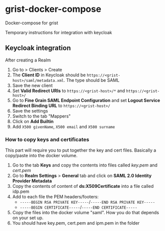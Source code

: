 
# grist-docker-compose
Docker-compose for grist


Temporary instructions for integration with keycloak

## Keycloak integration

After creating a Realm

 1. Go to > Clients > Create
 2. The  **Client ID**  in Keycloak should be  `https://<grist-host>/saml/metadata.xml`. The type should be SAML
 3. Save the new client
 4. Set **Valid Redirect URIs**  to  `https://<grist-host>/*` and   `https://<grist-host>/`
 5. Go to **Fine Grain SAML Endpoint Configuration** and set **Logout Service Redirect Binding URL** to `https://<grist-host>/`
 6. Save the settings
 7. Switch to the tab "Mappers"
 8. Click on **Add Builtin**
 9. Add `X500 givenName`, `X500 email` and `X500 surname`

### How to copy keys and certificates

 This part will require you to put together the key and cert files. Basically a copy/paste into the docker volume.

 1. Go to the tab **Keys** and copy the contents into files called *key.pem* and *cert.pem*
 2. Go to **Realm Settings**  > **General**  tab and click on **SAML 2.0 Identity Provider Metadata**
 3. Copy the contents of content of **ds:X509Certificate** into a file called idp.pem
 4. Add to each file the PEM headers/footers:
    -   `-----BEGIN RSA PRIVATE KEY-----`/`-----END RSA PRIVATE KEY-----`
    -   `-----BEGIN CERTIFICATE-----`/`-----END CERTIFICATE-----`
  5. Copy the files into the docker volume "saml". How you do that depends on your set up.
  6. You should have key.pem, cert.pem and ipm.pem in the folder



<!--

-   Keycloak needs to know where to redirect after login/logout
    -   Allow redirecting after login by setting the  **Valid Redirect URIs**  to  `https://<grist-host>/*`
    -   Enable redirecting after logout by setting the  **Logout Service Redirect Binding URL**  (under  **Fine Grain SAML Endpoint Configuration**)
-   Protocol mappers are needed; the builtin mappers work, but their SAML attribute names should be changed to work with  [SAML2-js](https://github.com/Clever/saml2):
    -   **givenName:**  `http://schemas.xmlsoap.org/ws/2005/05/identity/claims/givenname`
    -   **surname:**  `http://schemas.xmlsoap.org/ws/2005/05/identity/claims/surname`
    -   **email:**  `http://schemas.xmlsoap.org/ws/2005/05/identity/claims/emailaddress`

Grist needs the following information from Keycloak:

-   The SAML login/logout URL in Keycloak 17 is  `https://<keycloak-host>/realms/<realm>/protocol/saml`  (in Keycloak 16, it would've been  `https://<keycloak-host>/auth/realms/<realm>/protocol/saml`; note the  `/auth`)
-   The client's private key and certificate could be obtained from the  **Installation**  tab (on the client page)
-   Keycloak's server (realm) certificate could be obtained from  **Realm Settings**  in the  **General**  tab behind  **SAML 2.0 Identity Provider Metadata**
-   These keys and certificates should be placed in files accessible to Grist (as indicated in  [SamlConfig.ts](https://github.com/gristlabs/grist-core/blob/main/app/server/lib/SamlConfig.ts)) with appropriate PEM headers/footers:
    -   `-----BEGIN RSA PRIVATE KEY-----`/`-----END RSA PRIVATE KEY-----`
    -   `-----BEGIN CERTIFICATE-----`/`-----END CERTIFICATE-----`

-->
